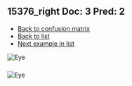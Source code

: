 ## 15376_right Doc: 3 Pred: 2
- [Back to confusion matrix](https://github.com/juliandewit/kaggle_retinopathy/blob/master/matrix.md)
- [Back to list](https://github.com/juliandewit/kaggle_retinopathy/blob/master/lists/32/list.md)
- [Next example in list](https://github.com/juliandewit/kaggle_retinopathy/blob/master/lists/32/15/15870_left.md)

![Eye](https://retinopaty.blob.core.windows.net/size1024/15376_right_3.jpeg)

### 

![Eye]()
